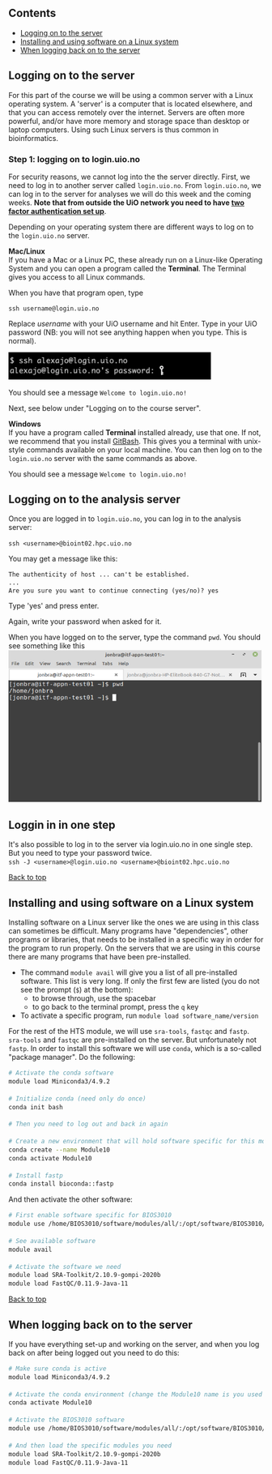 ## Contents
- [Logging on to the server](#logging-on-to-the-server)
- [Installing and using software on a Linux system](#installing-and-using-software-on-a-linux-system)  
- [When logging back on to the server](#when-logging-back-on-to-the-servere)


## Logging on to the server
For this part of the course we will be using a common server with a Linux operating system.
A 'server' is a computer that is located elsewhere, and that you can access remotely over the internet.
Servers are often more powerful, and/or have more memory and storage space than desktop or laptop computers.
Using such Linux servers is thus common in bioinformatics.

### Step 1: logging on to login.uio.no

For security reasons, we cannot log into the the server directly. First, we need to log in to another server called `login.uio.no`.
From `login.uio.no`, we can log in to the server for analyses we will do this week and the coming weeks. **Note that from outside the UiO network you need to have [two factor authentication set up](https://www.uio.no/tjenester/it/brukernavn-passord/2fa/)**.

Depending on your operating system there are different ways to log on to the `login.uio.no` server.

**Mac/Linux**  
If you have a Mac or a Linux PC, these already run on a Linux-like Operating System and you can open a program called the **Terminal**. The Terminal gives you access to all Linux commands.

When you have that program open, type

```
ssh username@login.uio.no
```

Replace *username* with your UiO username and hit Enter. Type in your UiO password (NB: you will not see anything happen when you type. This is normal).

<img src="/images/terminal.png" width="400"> <p>
You should see a message `Welcome to login.uio.no!`

Next, see below under "Logging on to the course server".

**Windows**  
If you have a program called **Terminal** installed already, use that one. If not, we recommend that you install [GitBash](https://gitforwindows.org/). This gives you a terminal with unix-style commands available on your local machine. You can then log on to the `login.uio.no` server with the same commands as above.  

You should see a message `Welcome to login.uio.no!`

## Logging on to the analysis server

Once you are logged in to `login.uio.no`, you can log in to the analysis server:

`ssh <username>@bioint02.hpc.uio.no`

You may get a message like this:

```
The authenticity of host ... can't be established.
...
Are you sure you want to continue connecting (yes/no)? yes
```
Type 'yes' and press enter.

Again, write your password when asked for it.

When you have logged on to the server, type the command `pwd`. You should see something like this
<img src="/images/terminal_2.png" width="500" height="300"> <p>  

## Loggin in in one step  
It's also possible to log in to the server via login.uio.no in one single step. But you need to type your password twice.  
`ssh -J <username>@login.uio.no <username>@bioint02.hpc.uio.no`  

[Back to top](#contents)


## Installing and using software on a Linux system
Installing software on a Linux server like the ones we are using in this class can sometimes be difficult. Many programs have "dependencies", other programs or libraries, that needs to be installed in a specific way in order for the program to run properly. On the servers that we are using in this course there are many programs that have been pre-installed.

* The command `module avail` will give you a list of all pre-installed software. This list is very long. If only the first few are listed (you do not see the prompt (`$`) at the bottom):
  * to browse through, use the spacebar
  * to go back to the terminal prompt, press the `q` key
* To activate a specific program, run `module load software_name/version`

For the rest of the HTS module, we will use `sra-tools`, `fastqc` and `fastp`. `sra-tools` and `fastqc` are pre-installed on the server. But unfortunately not `fastp`. In order to install this software we will use `conda`, which is a so-called "package manager". Do the following: 

```bash
# Activate the conda software
module load Miniconda3/4.9.2

# Initialize conda (need only do once)
conda init bash

# Then you need to log out and back in again 

# Create a new environment that will hold software specific for this module
conda create --name Module10
conda activate Module10

# Install fastp
conda install bioconda::fastp
```

And then activate the other software: 
```bash
# First enable software specific for BIOS3010
module use /home/BIOS3010/software/modules/all/:/opt/software/BIOS3010/modules/all/

# See available software
module avail

# Activate the software we need
module load SRA-Toolkit/2.10.9-gompi-2020b
module load FastQC/0.11.9-Java-11
```

[Back to top](#contents)  

## When logging back on to the server  
If you have everything set-up and working on the server, and when you log back on after being logged out you need to do this:  
```bash
# Make sure conda is active
module load Miniconda3/4.9.2

# Activate the conda environment (change the Module10 name is you used a different name)
conda activate Module10

# Activate the BIOS3010 software
module use /home/BIOS3010/software/modules/all/:/opt/software/BIOS3010/modules/all/

# And then load the specific modules you need
module load SRA-Toolkit/2.10.9-gompi-2020b
module load FastQC/0.11.9-Java-11
```
